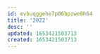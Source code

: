 ```yaml
---
id: evbuqggehe7p06bpzwe9h64
title: '2022'
desc: ''
updated: 1653421503713
created: 1653421503713
---
```


